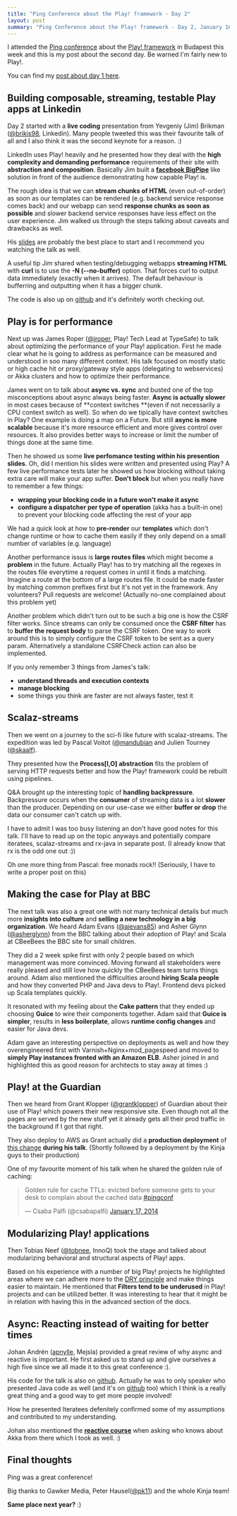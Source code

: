 ```yaml
--- 
title: "Ping Conference about the Play! framework - Day 2"
layout: post
summary: "Ping Conference about the Play! framework - Day 2, January 16-17 2014 @ Budapest, Hungary" 
---
```


I attended the [Ping conference](http://www.ping-conf.com/) about the [Play! framework](http://www.playframework.com/) in Budapest this week and this is my post about the second day. Be warned I'm fairly new to Play!.

You can find my [post about day 1 here](/ping-conf-day-1/).

## Building composable, streaming, testable Play apps at Linkedin

Day 2 started with a **live coding** presentation from Yevgeniy (Jim) Brikman ([@brikis98](https://twitter.com/brikis98), Linkedin). Many people tweeted this was their favourite talk of all and I also think it was the second keynote for a reason. :)

LinkedIn uses Play! heavily and he presented how they deal with the **high complexity and demanding performance** requirements of their site with **abstraction and composition**. Basically Jim built a **[facebook BigPipe](https://www.facebook.com/note.php?note_id=389414033919)** like solution in front of the audience demonstrating how capable Play! is.

The rough idea is that we can **stream chunks of HTML** (even out-of-order) as soon as our templates can be rendered (e.g. backend service response comes back) and our webapp can send **response chunks as soon as possible** and slower backend service responses have less effect on the user experience. Jim walked us through the steps talking about caveats and drawbacks as well.

His [slides](http://www.slideshare.net/brikis98/composable-and-streamable-play-apps) are probably the best place to start and I recommend you watching the talk as well.

A useful tip Jim shared when testing/debugging webapps **streaming HTML** with **curl** is to use the **-N (--no-buffer)** option. That forces curl to output data immediately (exactly when it arrives). The default behaviour is bufferring and outputting when it has a bigger chunk.

The code is also up on [github](https://github.com/brikis98/ping-play) and it's definitely worth checking out.

## Play is for performance

Next up was James Roper ([@jroper](https://twitter.com/jroper), Play! Tech Lead at TypeSafe) to talk about optimizing the performance of your Play! application. First he made clear what he is going to address as performance can be measured and understood in soo many different context. His talk focused on mostly static or high cache hit or proxy/gateway style apps (delegating to webservices) or Akka clusters and how to optimize their performance.

James went on to talk about **async vs. sync** and busted one of the top misconceptions about async always being faster. **Async is actually slower** in most cases because of **context switches **(even if not necessarily a CPU context switch as well). So when do we tipically have context switches in Play? One example is doing a map on a Future. But still **async is more scalable** because it's more resource efficient and more gives control over resources. It also provides better ways to increase or limit the number of things done at the same time.

Then he showed us some **live perfomance testing within his presention slides**. Oh, did I mention his slides were written and presented using Play? A few live performance tests later he showed us how blocking without taking extra care will make your app suffer. **Don't block** but when you really have to remember a few things:

* **wrapping your blocking code in a future won't make it async**
* **configure a dispatcher per type of operation** (akka has a built-in one) to prevent your blocking code affecting the rest of your app

We had a quick look at how to **pre-render** our **templates** which don't change runtime or how to cache them easily if they only depend on a small number of variables (e.g. language)

Another performance issus is **large routes files** which might become a **problem** in the future. Actually Play! has to try matching all the regexes in the routes file everytime a request comes in until it finds a matching. Imagine a route at the bottom of a large routes file. It could be made faster by matching common prefixes first but it's not yet in the framework. Any volunteers? Pull requests are welcome! (Actually no-one complained about this problem yet)

Another problem which didn't turn out to be such a big one is how the CSRF filter works. Since streams can only be consumed once the **CSRF filter** has to **buffer the request body** to parse the CSRF token. One way to work around this is to simply configure the CSRF token to be sent as a query param. Alternatively a standalone CSRFCheck action can also be implemented.

If you only remember 3 things from James's talk:

* **understand threads and execution contexts**
* **manage blocking**
* some things you think are faster are not always faster, test it


## Scalaz-streams

Then we went on a journey to the sci-fi like future with scalaz-streams. The expedition was led by Pascal Voitot ([@mandubian](https://twitter.com/mandubian) and Julien Tourney ([@skaalf](https://twitter.com/skaalf)).

They presented how the **Process[I,O] abstraction** fits the problem of serving HTTP requests better and how the Play! framework could be rebuilt using pipelines. 

Q&A brought up the interesting topic of **handling backpressure**. Backpressure occurs when the **consumer** of streaming data is a lot **slower** than the producer. Depending on our use-case we either **buffer or drop** the data our consumer can't catch up with.

I have to admit I was too busy listening an don't have good notes for this talk. I'll have to read up on the topic anyways and potentially compare iteratees, scalaz-streams and rx-java in separate post. (I already know that rx is the odd one out :))

Oh one more thing from Pascal: free monads rock!! (Seriously, I have to write a proper post on this)

## Making the case for Play at BBC

The next talk was also a great one with not many technical details but much more **insights into culture** and **selling a new technology in a big organization**. We heard Adam Evans ([@ajevans85](https://twitter.com/ajevans85)) and Asher Glynn ([@asherglynn](https://twitter.com/asherglynn)) from the BBC talking about their adoption of Play! and Scala at CBeeBees the BBC site for small children. 

They did a 2 week spike first with only 2 people based on which management was more convinced. Moving forward all stakeholders were really pleased and still love how quickly the CBeeBees team turns things around. Adam also mentioned the difficulties around **hiring Scala people** and how they converted PHP and Java devs to Play!. Frontend devs picked up Scala templates quickly.

It resonated with my feeling about the **Cake pattern** that they ended up choosing **Guice** to wire their components together. Adam said that **Guice is simpler**, results in **less boilerplate**, allows **runtime config changes** and easier for Java devs.

Adam gave an interesting perspective on deployments as well and how they overengineered first with Varnish+Nginx+mod_pagespeed and moved to **simply Play instances fronted with an Amazon ELB**. Asher joined in and highlighted this as good reason for architects to stay away at times :)

## Play! at the Guardian

Then we heard from Grant Klopper ([@grantklopper](https://twitter.com/grantklopper)) of Guardian about their use of Play! which powers their new responsive site. Even though not all the pages are served by the new stuff yet it already gets all their prod traffic in the background if I got that right.

They also deploy to AWS as Grant actually did a **production deployment** of [this change](https://github.com/guardian/frontend/pull/2759) **during his talk**. (Shortly followed by a deployment by the Kinja guys to their production)

One of my favourite moment of his talk when he shared the golden rule of caching:

<blockquote class="twitter-tweet" lang="en"><p>Golden rule for cache TTLs: evicted before someone gets to your desk to complain about the cached data <a href="https://twitter.com/search?q=%23pingconf&amp;src=hash">#pingconf</a></p>&mdash; Csaba Palfi (@csabapalfi) <a href="https://twitter.com/csabapalfi/statuses/424186217156997120">January 17, 2014</a></blockquote>
<script async src="//platform.twitter.com/widgets.js" charset="utf-8"></script>

## Modularizing Play! applications

Then Tobias Neef ([@tobnee](https://twitter.com/tobnee), InnoQ) took the stage and talked about modularizing behavioral and structural aspects of Play! apps.

Based on his experience with a number of big Play! projects he highlighted areas where we can adhere more to the [DRY principle](http://en.wikipedia.org/wiki/Don't_repeat_yourself) and make things easier to maintain. He mentioned that **Filters tend to be underused** in Play! projects and can be utilized better. It was interesting to hear that it might be in relation with having this in the advanced section of the docs.

## Async: Reacting instead of waiting for better times

Johan Andrén ([apnylle](https://twitter.com/apnylle), Mejsla) provided a great review of why async and reactive is important. He first asked us to stand up and give ourselves a high five since we all made it to this great conference :).

His code for the talk is also on [github](https://github.com/johanandren/ping-conf-scala). Actually he was to only speaker who presented Java code as well (and it's on [github](https://github.com/johanandren/ping-conf-scala) too) which I think is a really great thing and a good way to get more people involved!

How he presented Iteratees defenitely confirmed some of my assumptions and contributed to my understanding.

Johan also mentioned the **[reactive course](https://class.coursera.org/reactive-001)** when asking who knows about Akka from there which I took as well. :)

## Final thoughts

Ping was a great conference! 

Big thanks to Gawker Media, Peter Hausel([@pk11](https://twitter.com/pk11)) and the whole Kinja team! 

**Same place next year?** :)








